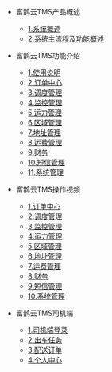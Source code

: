 * 富鹊云TMS产品概述

    * [1.系统概述](sys.md)
    * [2.系统主流程及功能概述](what.md)

* 富鹊云TMS功能介绍
    * [1.使用说明](useFor.md)
    * [2.订单中心](orderCenter.md)
    * [3.调度管理](dispatchManager.md)
    * [4.监控管理](monitorManager.md)
    * [5.运力管理](transportManager.md)
    * [6.区域管理](areaManager.md)
    * [7.地址管理](addressManager.md)
    * [8.运费管理](expenseManager.md)
    * [9.财务](finance.md)
    * [10.短信管理](messageManager.md)
    * [11.系统管理](sysManager.md)

* 富鹊云TMS操作视频
    * [1.订单中心](videoOrder.md)
    * [2.调度管理](videoDispatch.md)
    * [3.监控管理](videoMonitor.md)
    * [4.运力管理](videoTransport.md)
    * [5.区域管理](videoArea.md)
    * [6.地址管理](videoAdress.md)
    * [7.运费管理](videoExpense.md)
    * [8.财务](videoFinance.md)
    * [9.短信管理](videoMessage.md)
    * [10.系统管理](videoSys.md)
   
* 富鹊云TMS司机端
    * [1.司机端登录](driverAppLogin.md)
    * [2.出车任务](driverAppTask.md)
    * [3.配送订单](driverAppDistribution.md)
    * [4.个人中心](driverAppCenter.md)




